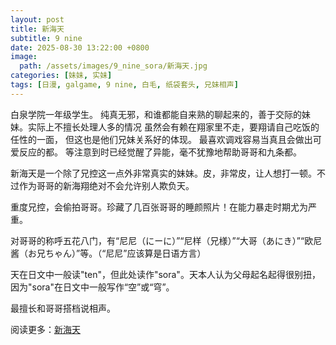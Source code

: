 ```yaml
---
layout: post
title: 新海天
subtitle: 9 nine
date: 2025-08-30 13:22:00 +0800
image:
  path: /assets/images/9_nine_sora/新海天.jpg
categories: [妹妹, 实妹]
tags: [日漫, galgame, 9 nine, 白毛, 纸袋套头, 兄妹相声]
---
```

白泉学院一年级学生。
纯真无邪，和谁都能自来熟的聊起来的，善于交际的妹妹。实际上不擅长处理人多的情况
虽然会有赖在翔家里不走，要翔请自己吃饭的任性的一面，
但这也是他们兄妹关系好的体现。
最喜欢调戏容易当真且会做出可爱反应的都。
等注意到时已经觉醒了异能，毫不犹豫地帮助哥哥和九条都。

新海天是一个除了兄控这一点外非常真实的妹妹。皮，非常皮，让人想打一顿。不过作为哥哥的新海翔绝对不会允许别人欺负天。

重度兄控，会偷拍哥哥。珍藏了几百张哥哥的睡颜照片！在能力暴走时期尤为严重。

对哥哥的称呼五花八门，有“尼尼（にーに）”“尼样（兄様）”“大哥（あにき）”“欧尼酱（お兄ちゃん）”等。（“尼尼”应该算是日语方言）

天在日文中一般读"ten"，但此处读作"sora"。天本人认为父母起名起得很别扭，因为"sora"在日文中一般写作“空”或“穹”。

最擅长和哥哥搭档说相声。

阅读更多：[新海天](https://mzh.moegirl.org.cn/%E6%96%B0%E6%B5%B7%E5%A4%A9)
